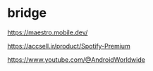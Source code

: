 # bridge

https://maestro.mobile.dev/

https://accsell.ir/product/Spotify-Premium

https://www.youtube.com/@AndroidWorldwide
